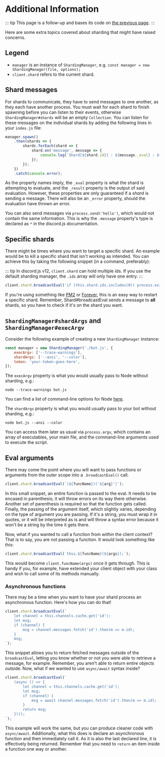 # Additional Information

::: tip This page is a follow-up and bases its code on [the previous page](https://github.com/zachjmurphy/guide/tree/9925b2dac70a223dd2dbb549ce57ddb5515bcbc0/sharding/README.md). :::

Here are some extra topics covered about sharding that might have raised concerns.

## Legend

* `manager` is an instance of `ShardingManager`, e.g. `const manager = new ShardingManager(file, options);`
* `client.shard` refers to the current shard.

## Shard messages

For shards to communicate, they have to send messages to one another, as they each have another process. You must wait for each shard to finish spawning before you can listen to their events, otherwise `ShardingManager#shards` will be an empty `Collection`. You can listen for these messages on the individual shards by adding the following lines in your `index.js` file:

```javascript
manager.spawn()
    .then(shards => {
        shards.forEach(shard => {
            shard.on('message', message => {
                console.log(`Shard[${shard.id}] : ${message._eval} : ${message._result}`);
            });
        });
    })
    .catch(console.error);
```

As the property names imply, the `_eval` property is what the shard is attempting to evaluate, and the `_result` property is the output of said evaluation. However, these properties are only guaranteed if a _shard_ is sending a message. There will also be an `_error` property, should the evaluation have thrown an error.

You can also send messages via `process.send('hello')`, which would not contain the same information. This is why the `.message` property's type is declared as `*` in the discord.js documentation.

## Specific shards

There might be times where you want to target a specific shard. An example would be to kill a specific shard that isn't working as intended. You can achieve this by taking the following snippet \(in a command, preferably\):

::: tip In discord.js v12, `client.shard` can hold multiple ids. If you use the default sharding manager, the `.ids` array will only have one entry. :::

```javascript
client.shard.broadcastEval('if (this.shard.ids.includes(0)) process.exit();');
```

If you're using something like [PM2](http://pm2.keymetrics.io/) or [Forever](https://github.com/foreverjs/forever), this is an easy way to restart a specific shard. Remember, Shard\#broadcastEval sends a message to **all** shards, so you have to check if it's on the shard you want.

## `ShardingManager#shardArgs` and `ShardingManager#execArgv`

Consider the following example of creating a new `ShardingManager` instance:

```javascript
const manager = new ShardingManager('./bot.js', {
    execArgv: ['--trace-warnings'],
    shardArgs: ['--ansi', '--color'],
    token: 'your-token-goes-here',
});
```

The `execArgv` property is what you would usually pass to Node without sharding, e.g.:

```text
node --trace-warnings bot.js
```

You can find a list of command-line options for Node [here](https://nodejs.org/api/cli.html).

The `shardArgs` property is what you would usually pass to your bot without sharding, e.g.:

```text
node bot.js --ansi --color
```

You can access them later as usual via `process.argv`, which contains an array of executables, your main file, and the command-line arguments used to execute the script.

## Eval arguments

There may come the point where you will want to pass functions or arguments from the outer scope into a `.broadcastEval()` call.

```javascript
client.shard.broadcastEval(`(${funcName})('${arg}')`);
```

In this small snippet, an entire function is passed to the eval. It needs to be encased in parenthesis; it will throw errors on its way there otherwise. Another set of parenthesis is required so that the function gets called. Finally, the passing of the argument itself, which slightly varies, depending on the type of argument you are passing. If it's a string, you must wrap it in quotes, or it will be interpreted as is and will throw a syntax error because it won't be a string by the time it gets there.

Now, what if you wanted to call a function from _within_ the client context? That is to say, you are not passing a function. It would look something like this:

```javascript
client.shard.broadcastEval(`this.${funcName}(${args});`);
```

This would become `client.funcName(args)` once it gets through. This is handy if you, for example, have extended your client object with your class and wish to call some of its methods manually.

### Asynchronous functions

There may be a time when you want to have your shard process an asynchronous function. Here's how you can do that!

```javascript
client.shard.broadcastEval(`
    let channel = this.channels.cache.get('id');
    let msg;
    if (channel) {
        msg = channel.messages.fetch('id').then(m => m.id);
    }
    msg;
`);
```

This snippet allows you to return fetched messages outside of the `broadcastEval`, letting you know whether or not you were able to retrieve a message, for example. Remember, you aren't able to return entire objects outside. Now, what if we wanted to use `async/await` syntax inside?

```javascript
client.shard.broadcastEval(`
    (async () => {
        let channel = this.channels.cache.get('id');
        let msg;
        if (channel) {
            msg = await channel.messages.fetch('id').then(m => m.id);
        }
        return msg;
    })();
`);
```

This example will work the same, but you can produce cleaner code with `async/await`. Additionally, what this does is declare an asynchronous function and then immediately call it. As it is also the last declared line, it is effectively being returned. Remember that you need to `return` an item inside a function one way or another.

